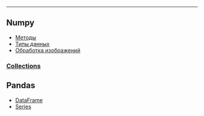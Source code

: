 ___
## Numpy
  - [Методы](https://github.com/NazarovMichail/Lectures-notes-MIPT/blob/master/Python/Numpy%20Arrays.ipynb)
  - [Типы данных](https://github.com/NazarovMichail/Lectures-notes-MIPT/blob/f7297d111b672d223aab1e37de0270925aedfcbf/Python/Numpy_Data_types.ipynb)
  - [Обработка изображений](https://github.com/NazarovMichail/Lectures-notes-MIPT/blob/f7297d111b672d223aab1e37de0270925aedfcbf/Python/Numpy%20IMAGES.ipynb)
### [Collections](https://github.com/NazarovMichail/Lectures-notes-MIPT/blob/master/Python/Collections.ipynb)
## Pandas
  - [DataFrame]()
  - [Series]()